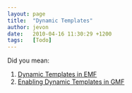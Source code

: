 ```yaml
---
layout: page
title:  "Dynamic Templates"
author: jevon
date:   2010-04-16 11:30:29 +1200
tags:   [Todo]
---
```


Did you mean:

1. [Dynamic Templates in EMF](dynamic-templates-in-emf.md)
1. [Enabling Dynamic Templates in GMF](enabling-dynamic-templates-in-gmf.md)
